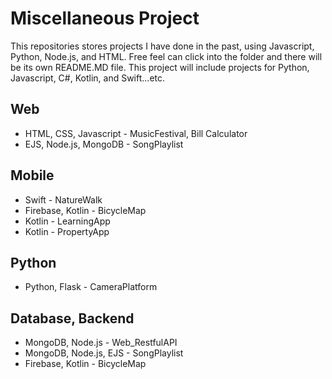 # Miscellaneous Project
This repositories stores projects I have done in the past, using Javascript, Python, Node.js, and HTML. Free feel can click into the folder and there will be its own README.MD file.
This project will include projects for Python, Javascript, C#, Kotlin, and Swift...etc.


## Web
- HTML, CSS, Javascript - MusicFestival, Bill Calculator
- EJS, Node.js, MongoDB - SongPlaylist

## Mobile
- Swift - NatureWalk
- Firebase, Kotlin - BicycleMap
- Kotlin - LearningApp
- Kotlin - PropertyApp

## Python
- Python, Flask - CameraPlatform

## Database, Backend
- MongoDB, Node.js - Web_RestfulAPI 
- MongoDB, Node.js, EJS - SongPlaylist
- Firebase, Kotlin - BicycleMap